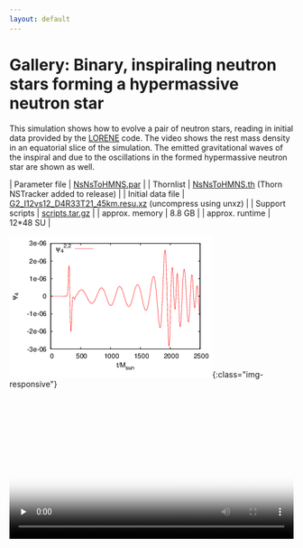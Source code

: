 ```yaml
---
layout: default
---
```

<script src="jwplayer/jwplayer.js" type="text/javascript"> </script>

<!-- markdown="1" is needed to get markdown inside of the div -->
<div class="col-lg-12 col-md-12 col-sm-12 col-xs-12 section" markdown="1">

Gallery: Binary, inspiraling neutron stars forming a hypermassive neutron star
==============================================================================

This simulation shows how to evolve a pair of neutron stars, reading in initial
data provided by the [LORENE](http://www.lorene.obspm.fr/) code. The video shows the rest mass density in
an equatorial slice of the simulation. The emitted gravitational waves of the
inspiral and due to the oscillations in the formed hypermassive neutron star
are shown as well.

| Parameter file        | [NsNsToHMNS.par](nsnstohmns.par) |
| Thornlist             | [NsNsToHMNS.th](NsNsToHMNS.th) (Thorn NSTracker added to release) |
| Initial data file     | [G2_I12vs12_D4R33T21_45km.resu.xz](G2_I12vs12_D4R33T21_45km.resu.xz) (uncompress using unxz) |
| Support scripts       | [scripts.tar.gz](scripts.tar.gz) |
| approx. memory        | 8.8 GB |
| approx. runtime       | 12\*48 SU |

<div class="col-lg-6 col-md-6 col-sm-8 col-xs-12 section" markdown="1">

![Psi_4^{2,2} at r=300M over time](mp_Psi4_l2_m2_r300.00.png){:class="img-responsive"}

</div>

<div class="col-lg-8 col-md-8 col-sm-8 col-xs-12 section">
<video width="100%" controls preload="none" poster="rho.png">
  <source src="rho.mp4" type="video/mp4">
  <!--<source src="movie.ogg" type="video/ogg">-->
  Your browser does not support the video tag.
</video>
</div>
